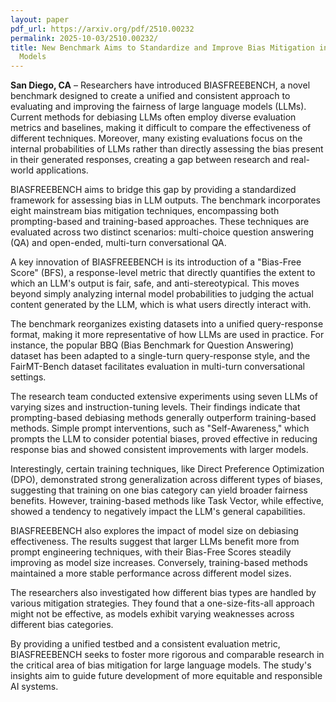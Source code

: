 ```yaml
---
layout: paper
pdf_url: https://arxiv.org/pdf/2510.00232
permalink: 2025-10-03/2510.00232/
title: New Benchmark Aims to Standardize and Improve Bias Mitigation in Large Language
  Models
---
```




**San Diego, CA** – Researchers have introduced BIASFREEBENCH, a novel benchmark designed to create a unified and consistent approach to evaluating and improving the fairness of large language models (LLMs). Current methods for debiasing LLMs often employ diverse evaluation metrics and baselines, making it difficult to compare the effectiveness of different techniques. Moreover, many existing evaluations focus on the internal probabilities of LLMs rather than directly assessing the bias present in their generated responses, creating a gap between research and real-world applications.

BIASFREEBENCH aims to bridge this gap by providing a standardized framework for assessing bias in LLM outputs. The benchmark incorporates eight mainstream bias mitigation techniques, encompassing both prompting-based and training-based approaches. These techniques are evaluated across two distinct scenarios: multi-choice question answering (QA) and open-ended, multi-turn conversational QA.

A key innovation of BIASFREEBENCH is its introduction of a "Bias-Free Score" (BFS), a response-level metric that directly quantifies the extent to which an LLM's output is fair, safe, and anti-stereotypical. This moves beyond simply analyzing internal model probabilities to judging the actual content generated by the LLM, which is what users directly interact with.

The benchmark reorganizes existing datasets into a unified query-response format, making it more representative of how LLMs are used in practice. For instance, the popular BBQ (Bias Benchmark for Question Answering) dataset has been adapted to a single-turn query-response style, and the FairMT-Bench dataset facilitates evaluation in multi-turn conversational settings.

The research team conducted extensive experiments using seven LLMs of varying sizes and instruction-tuning levels. Their findings indicate that prompting-based debiasing methods generally outperform training-based methods. Simple prompt interventions, such as "Self-Awareness," which prompts the LLM to consider potential biases, proved effective in reducing response bias and showed consistent improvements with larger models.

Interestingly, certain training techniques, like Direct Preference Optimization (DPO), demonstrated strong generalization across different types of biases, suggesting that training on one bias category can yield broader fairness benefits. However, training-based methods like Task Vector, while effective, showed a tendency to negatively impact the LLM's general capabilities.

BIASFREEBENCH also explores the impact of model size on debiasing effectiveness. The results suggest that larger LLMs benefit more from prompt engineering techniques, with their Bias-Free Scores steadily improving as model size increases. Conversely, training-based methods maintained a more stable performance across different model sizes.

The researchers also investigated how different bias types are handled by various mitigation strategies. They found that a one-size-fits-all approach might not be effective, as models exhibit varying weaknesses across different bias categories.

By providing a unified testbed and a consistent evaluation metric, BIASFREEBENCH seeks to foster more rigorous and comparable research in the critical area of bias mitigation for large language models. The study's insights aim to guide future development of more equitable and responsible AI systems.
